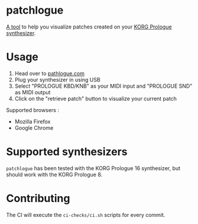 # patchlogue

[A tool](https://www.patchlogue.com) to help you visualize patches created on your [KORG Prologue synthesizer](https://www.korg.com/products/synthesizers/prologue/).

# Usage
1. Head over to [pathlogue.com](https://www.patchlogue.com)
2. Plug your synthesizer in using USB
3. Select "PROLOGUE KBD/KNB" as your MIDI input and "PROLOGUE SND" as MIDI output
4. Click on the "retrieve patch" button to visualize your current patch

Supported browsers :
- Mozilla Firefox
- Google Chrome

# Supported synthesizers

`patchlogue` has been tested with the KORG Prologue 16 synthesizer, but should work with the KORG Prologue 8. 

# Contributing 

The CI will execute the `ci-checks/ci.sh` scripts for every commit.
